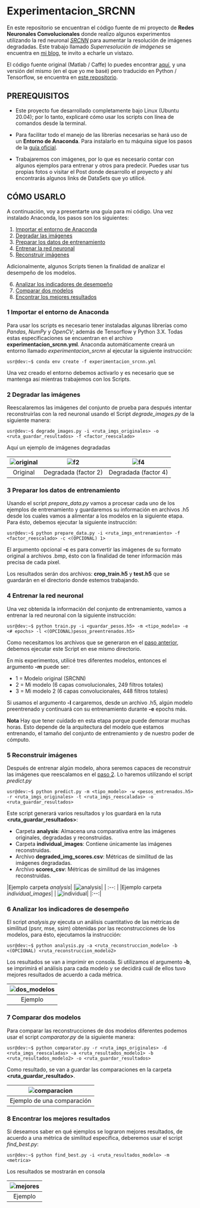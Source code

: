 # Experimentacion_SRCNN

En este repositorio se encuentran el código fuente de mi proyecto de **Redes Neuronales Convolucionales** donde realizo algunos experimentos utilizando la red neuronal [*SRCNN*](https://arxiv.org/pdf/1501.00092.pdf) para aumentar la resolución de imágenes degradadas. Este trabajo llamado *Superresolución de imágenes* se encuentra en [mi blog](https://pedro-hdez.github.io/), te invito a echarle un vistazo.

El código fuente original (Matlab / Caffe) lo puedes encontrar [aquí](http://mmlab.ie.cuhk.edu.hk/projects/SRCNN.html), y una versión del mismo (en el que yo me basé) pero traducido en Python / Tensorflow, se encuentra en [este repositorio](https://github.com/MarkPrecursor/SRCNN-keras).

## PREREQUISITOS

* Este proyecto fue desarrollado completamente bajo Linux (Ubuntu 20.04); por lo tanto, explicaré cómo usar los scripts con línea de comandos desde la terminal.

* Para facilitar todo el manejo de las librerías necesarias se hará uso de un **Entorno de Anaconda**. Para instalarlo en tu máquina sigue los pasos de la [guía oficial](https://docs.anaconda.com/anaconda/install/).

* Trabajaremos con imágenes, por lo que es necesario contar con algunos ejemplos para entrenar y otros para predecir. Puedes usar tus propias fotos o visitar el Post donde desarrollo el proyecto y ahí encontrarás algunos links de DataSets que yo utilicé.

## CÓMO USARLO

A continuación, voy a presentarte una guía para mi código. Una vez instalado Anaconda, los pasos son los siguientes:

1. [Importar el entorno de Anaconda](#1-importar-el-entorno-de-anaconda)
2. [Degradar las imágenes](#2-degradar-las-imágenes)
3. [Preparar los datos de entrenamiento](#3-preparar-los-datos-de-entrenamiento)
4. [Entrenar la red neuronal](#4-entrenar-la-red-neuronal)
5. [Reconstruir imágenes](#5-reconstruir-imágenes)

Adicionalmente, algunos Scripts tienen la finalidad de analizar el desempeño de los modelos.

6. [Analizar los indicadores de desempeño](#6-analizar-los-indicadores-de-desempeño)
7. [Comparar dos modelos](#7-comparar-dos-modelos)
8. [Encontrar los mejores resultados](#8-encontrar-los-mejores-resultados)


### 1 Importar el entorno de Anaconda

Para usar los scripts es necesario tener instaladas algunas librerías como *Pandas*, *NumPy* y *OpenCV*; además de Tensorflow y Python 3.X. Todas estas especificaciones se encuentran en el archivo **experimentacion_srcnn.yml**. Anaconda automáticamente creará un entorno llamado *experimentacion_srcnn* al ejecutar la siguiente instrucción:

```console
usr@dev:~$ conda env create -f experimentacion_srcnn.yml
```
Una vez creado el entorno debemos activarlo y es necesario que se mantenga así mientras trabajemos con los Scripts.

### 2 Degradar las imágenes

Reescalaremos las imágenes del conjunto de prueba para después intentar reconstruirlas con la red neuronal usando el Script *degrade_images.py* de la siguiente manera:

```console
usr@dev:~$ degrade_images.py -i <ruta_imgs_originales> -o <ruta_guardar_resultados> -f <factor_reescalado> 
```
Aquí un ejemplo de imágenes degradadas

| ![original](/imgs/original.bmp) | ![f2](/imgs/f2.bmp) | ![f4](/imgs/f4.bmp) |
| :--: | :--: | :--: |
|Original|Degradada (factor 2)|Degradada (factor 4)|

### 3 Preparar los datos de entrenamiento

Usando el script *prepare_data.py* vamos a procesar cada uno de los ejemplos de entrenamiento y guardaremos su información en archivos .h5 desde los cuales vamos a alimentar a los modelos en la siguiente etapa. Para ésto, debemos ejecutar la siguiente instrucción:

```console
usr@dev:~$ python prepare_data.py -i <ruta_imgs_entrenamiento> -f <factor_reescalado> -c <(OPCIONAL) 1>
```
El argumento opcional **-c** es para convertir las imágenes de su formato original a archivos .bmp, ésto con la finalidad de tener información más precisa de cada pixel.

Los resultados serán dos archivos: **crop_train.h5** y **test.h5** que se guardarán en el directorio donde estemos trabajando.

### 4 Entrenar la red neuronal

Una vez obtenida la información del conjunto de entrenamiento, vamos a entrenar la red neuronal con la siguiente instrucción:

```console
usr@dev:~$ python train.py -i <guardar_pesos.h5> -m <tipo_modelo> -e <# epochs> -l <(OPCIONAL)pesos_preentrenados.h5>
```

Como necesitamos los archivos que se generaron en el [paso anterior](#3-preparar-los-datos-de-entrenamiento), debemos ejecutar este Script en ese mismo directorio.

En mis experimentos, utilicé tres diferentes modelos, entonces el argumento **-m** puede ser:

* 1 = Modelo original (SRCNN)
* 2 = Mi modelo (6 capas convolucionales, 249 filtros totales)
* 3 = Mi modelo 2 (6 capas convolucionales, 448 filtros totales)

Si usamos el argumento **-l** cargaremos, desde un archivo .h5, algún modelo preentrenado y continuará con su entrenamiento durante **-e** epochs más.

**Nota** Hay que tener cuidado en esta etapa porque puede demorar muchas horas. Esto depende de la arquitectura del modelo que estamos entrenando, el tamaño del conjunto de entrenamiento y de nuestro poder de cómputo.

### 5 Reconstruir imágenes

Después de entrenar algún modelo, ahora seremos capaces de reconstruir las imágenes que reescalamos en el [paso 2](#2-degradar-las-imágenes). Lo haremos utilizando el script *predict.py*

```console
usr@dev:~$ python predict.py -m <tipo_modelo> -w <pesos_entrenados.h5> -r <ruta_imgs_originales> -t <ruta_imgs_reescaladas> -o <ruta_guardar_resultados>
```

Este script generará varios resultados y los guardará en la ruta **<ruta_guardar_resultados>**:

* Carpeta **analysis**: Almacena una comparativa entre las imágenes originales, degradadas y reconstruidas.
* Carpeta **individual_images**: Contiene únicamente las imágenes reconstruidas.
* Archivo **degraded_img_scores.csv**: Métricas de similitud de las imágenes degradadas.
* Archivo **scores_csv**: Métricas de similitud de las imágenes reconstruidas.

|Ejemplo carpeta *analysis*|
|![analysis](/imgs/cuatro.png)|
| :--: |
|Ejemplo carpeta *individual_images*|
| ![individual](/imgs/individual.bmp)|
|:--:|

### 6 Analizar los indicadores de desempeño

El script *analysis.py* ejecuta un análisis cuantitativo de las métricas de similitud (psnr, mse, ssim) obtenidas por las reconstrucciones de los modelos, para ésto, ejecutamos la instrucción:

```console
usr@dev:~$ python analysis.py -a <ruta_reconstruccion_modelo> -b <(OPCIONAL) <ruta_reconstruccion_modelo2>
```

Los resultados se van a imprimir en consola. Si utilizamos el argumento **-b**, se imprimirá el análisis para cada modelo y se decidirá cuál de ellos tuvo mejores resultados de acuerdo a cada métrica.

|![dos_modelos](/imgs/a2.png)
| :--: |
|Ejemplo|

### 7 Comparar dos modelos

Para comparar las reconstrucciones de dos modelos diferentes podemos usar el script *comparator.py* de la siguiente manera:

```console
usr@dev:~$ python comparator.py -r <ruta_imgs_originales> -d <ruta_imgs_reescaladas> -a <ruta_resultados_modelo1> -b <ruta_resultados_modelo2> -o <ruta_guardar_resultados>
```

Como resultado, se van a guardar las comparaciones en la carpeta **<ruta_guardar_resultado>**.

|![comparacion](/imgs/comparacion.png)|
|:--:|
|Ejemplo de una comparación|

### 8 Encontrar los mejores resultados

Si deseamos saber en qué ejemplos se lograron mejores resultados, de acuerdo a una métrica de similitud específica, deberemos usar el script *find_best.py*:

```console
usr@dev:~$ python find_best.py -i <ruta_resultados_modelo> -m <metrica>
```

Los resultados se mostrarán en consola

|![mejores](/img/mejor.png)|
|:--:|
|Ejemplo|




















